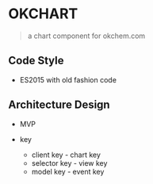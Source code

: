 # OKCHART

> a chart component for okchem.com

## Code Style

- ES2015 with old fashion code

## Architecture Design

- MVP

- key
  - client key - chart key
  - selector key - view key
  - model key - event key
